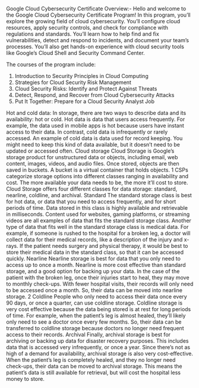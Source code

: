 Google Cloud Cybersecurity Certificate Overview:-
Hello and welcome to the Google Cloud Cybersecurity Certificate Program! In this program,
you’ll explore the growing field of cloud cybersecurity. You’ll configure cloud resources, apply
security controls, and check for compliance with regulations and standards. You’ll learn how to
help find and fix vulnerabilities, detect and respond to incidents, and document your team’s
processes. You’ll also get hands-on experience with cloud security tools like Google’s Cloud
Shell and Security Command Center.

The courses of the program include:
1. Introduction to Security Principles in Cloud Computing
2. Strategies for Cloud Security Risk Management
3. Cloud Security Risks: Identify and Protect Against Threats
4. Detect, Respond, and Recover from Cloud Cybersecurity Attacks
5. Put It Together: Prepare for a Cloud Security Analyst Job

Hot and cold data:
In storage, there are two ways to describe data and its availability: hot or cold. Hot data is data
that users access frequently. For example, the data used in mobile apps is hot because users
have instant access to their data.
In contrast, cold data is infrequently or rarely accessed. An example of cold data is data used
for record keeping. You might need to keep this kind of data available, but it doesn’t need to be
updated or accessed often.
Cloud storage
Cloud Storage is Google’s storage product for unstructured data or objects, including email,
web content, images, videos, and audio files. Once stored, objects are then saved in buckets. A
bucket is a virtual container that holds objects.
1
CSPs categorize storage options into different classes ranging in availability and cost. The
more available your data needs to be, the more it’ll cost to store.
Cloud Storage offers four different classes for data storage: standard, nearline, coldline, and
archival.
Standard
The standard storage class is best for hot data, or data that you need to access frequently, and
for short periods of time. Data stored in this class is highly available and retrievable in
milliseconds. Content used for websites, gaming platforms, or streaming videos are all
examples of data that fits the standard storage class.
Another type of data that fits well in the standard storage class is medical data. For example, if
someone is rushed to the hospital for a broken leg, a doctor will collect data for their medical
records, like a description of the injury and x-rays. If the patient needs surgery and physical
therapy, it would be best to store their medical data in the standard class, so that it can be
accessed quickly.
Nearline
Nearline storage is best for data that you only need to access up to once a month. Nearline is
more cost effective than standard storage, and a good option for backing up your data.
In the case of the patient with the broken leg, once their injuries start to heal, they may move
to monthly check-ups. With fewer hospital visits, their records will only need to be accessed
once a month. So, their data can be moved into nearline storage.
2
Coldline
People who only need to access their data once every 90 days, or once a quarter, can use
coldline storage. Coldline storage is very cost effective because the data being stored is at rest
for long periods of time.
For example, when the patient’s leg is almost healed, they’ll likely only need to see a doctor
once every few months. So, their data can be transferred to coldline storage because doctors
no longer need frequent access to their records.
Archival
Finally, archival storage is best for archiving or backing up data for disaster recovery purposes.
This includes data that is accessed very infrequently, or once a year. Since there’s not as high
of a demand for availability, archival storage is also very cost-effective.
When the patient’s leg is completely healed, and they no longer need check-ups, their data
can be moved to archival storage. This means the patient’s data is still available for retrieval,
but will cost the hospital less money to store.
